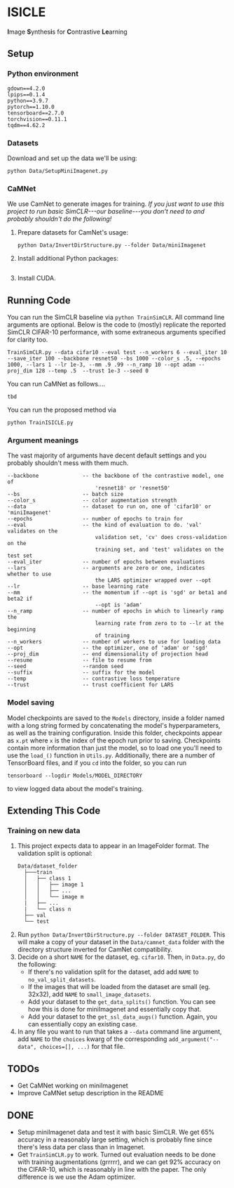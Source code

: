 # ISICLE
**I**mage **S**ynthes**i**s for **C**ontrastive **Le**arning

## Setup

### Python environment
```
gdown==4.2.0
lpips==0.1.4
python==3.9.7
pytorch==1.10.0
tensorboard==2.7.0
torchvision==0.11.1
tqdm==4.62.2
```

###  Datasets
Download and set up the data we'll be using:
```
python Data/SetupMiniImagenet.py
```

### CaMNet
We use CamNet to generate images for training. _If you just want to use this project to run basic SimCLR---our baseline---you don't need to and probably shouldn't do the following!_

1. Prepare datasets for CamNet's usage:
    ```
    python Data/InvertDirStructure.py --folder Data/miniImagenet
    ```
2. Install additional Python packages:
    ```
    ```
3. Install CUDA.

## Running Code
You can run the SimCLR baseline via `python TrainSimCLR`. All command line arguments are optional. Below is the code to (mostly) replicate the reported SimCLR CIFAR-10 performance, with some extraneous arguments specified for clarity too.
```
TrainSimCLR.py --data cifar10 --eval test --n_workers 6 --eval_iter 10 --save_iter 100 --backbone resnet50 --bs 1000 --color_s .5, --epochs 1000, --lars 1 --lr 1e-3, --mm .9 .99 --n_ramp 10 --opt adam --proj_dim 128 --temp .5  --trust 1e-3 --seed 0
```
You can run CaMNet as follows....
```
tbd
```
You can run the proposed method via
```
python TrainISICLE.py
```

### Argument meanings
The vast majority of arguments have decent default settings and you probably shouldn't mess with them much.
```
--backbone              -- the backbone of the contrastive model, one of
                            'resnet18' or 'resnet50'
--bs                    -- batch size
--color_s               -- color augmentation strength
--data                  -- dataset to run on, one of 'cifar10' or 'miniImagenet'
--epochs                -- number of epochs to train for
--eval                  -- the kind of evaluation to do. 'val' validates on the
                            validation set, 'cv' does cross-validation on the
                            training set, and 'test' validates on the test set
--eval_iter             -- number of epochs between evaluations
--lars                  -- arguments are zero or one, indicates whether to use
                            the LARS optimizer wrapped over --opt
--lr                    -- base learning rate
--mm                    -- the momentum if --opt is 'sgd' or beta1 and beta2 if
                            --opt is 'adam'
--n_ramp                -- number of epochs in which to linearly ramp the
                            learning rate from zero to to --lr at the beginning
                            of training
--n_workers             -- number of workers to use for loading data
--opt                   -- the optimizer, one of 'adam' or 'sgd'
--proj_dim              -- end dimensionality of projection head
--resume                -- file to resume from
--seed                  --random seed
--suffix                -- suffix for the model
--temp                  -- contrastive loss temperature
--trust                 -- trust coefficient for LARS
```

### Model saving
Model checkpoints are saved to the `Models` directory, inside a folder named with a long string formed by concatenating the model's hyperparameters, as well as the training configuration. Inside this folder, checkpoints appear as `x.pt` where `x` is the index of the epoch run prior to saving. Checkpoints contain more information than just the model, so to load one you'll need to use the `load_()` function in `Utils.py`. Additionally, there are a number of TensorBoard files, and if you `cd` into the folder, so you can run
```
tensorboard --logdir Models/MODEL_DIRECTORY
```
to view logged data about the model's training.

## Extending This Code

### Training on new data
1. This project expects data to appear in an ImageFolder format. The validation split is optional:
    ```
    Data/dataset_folder
      ├───train
      │   ├── class 1
      │   │   ├── image 1
      │   │   ├── ...
      │   │   └── image m
      |   ├── ...
      |   └── class n
      ├── val
      └── test
    ```
2. Run `python Data/InvertDirStructure.py --folder DATASET_FOLDER`. This will make a copy of your dataset in the `Data/camnet_data` folder with the directory structure inverted for CamNet compatibility.
3. Decide on a short `NAME` for the dataset, eg. `cifar10`. Then, in `Data.py`, do the following:
    - If there's no validation split for the dataset, add add `NAME` to `no_val_split_datasets`.
    - If the images that will be loaded from the dataset are small (eg. 32x32), add `NAME` to `small_image_datasets`.
    - Add your dataset to the `get_data_splits()` function. You can see how this is done for miniImagenet and essentially copy that.
    - Add your dataset to the `get_ssl_data_augs()` function. Again, you can essentially copy an existing case.
4. In any file you want to run that takes a `--data` command line argument, add `NAME` to the `choices` kwarg of the corresponding `add_argument("--data", choices=[], ...)` for that file.

## TODOs
 - Get CaMNet working on miniImagenet
 - Improve CaMNet setup description in the README

## DONE
- Setup miniImagenet data and test it with basic SimCLR. We get 65% accuracy in a reasonably large setting, which is probably fine since there's less data per class than in Imagenet.
- Get `TrainSimCLR.py` to work. Turned out evaluation needs to be done with training augmentations (grrrrr), and we can get 92% accuracy on the CIFAR-10, which is reasonably in line with the paper. The only difference is we use the Adam optimizer.
